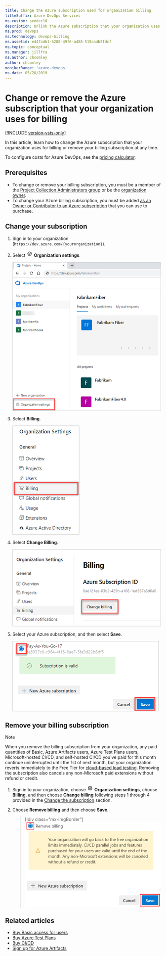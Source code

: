 ```yaml
---
title: Change the Azure subscription used for organization billing
titleSuffix: Azure DevOps Services
ms.custom: seodec18
description: Unlink the Azure subscription that your organization uses for billing
ms.prod: devops
ms.technology: devops-billing
ms.assetid: e447adb1-6208-49f6-a488-515aa4b2fdcf
ms.topic: conceptual
ms.manager: jillfra
ms.author: chcomley
author: chcomley
monikerRange: 'azure-devops'
ms.date: 05/28/2019
---
```


# Change or remove the Azure subscription that your organization uses for billing

[!INCLUDE [version-vsts-only](../../_shared/version-vsts-only.md)]

In this article, learn how to change the Azure subscription that your organization uses for billing or remove your billing subscription at any time.   

To configure costs for Azure DevOps, see the [pricing calculator](https://azure.microsoft.com/en-us/pricing/calculator/?service=azure-devops).

## Prerequisites

- To change or remove your billing subscription, you must be a member of the  [Project Collection Administrators group](../security/set-project-collection-level-permissions.md) or be the [organization owner](../security/lookup-organization-owner-admin.md).  
- To change your Azure billing subscription, you must be added [as an Owner or Contributor to an Azure subscription](add-backup-billing-managers.md) that you can use to purchase.  

<a id="change-subscription" />

## Change your subscription

1. Sign in to your organization (```https://dev.azure.com/{yourorganization}```).

2. Select ![gear icon](../../_img/icons/gear-icon.png) **Organization settings**.

   ![Open Organization settings](../../_shared/_img/settings/open-admin-settings-vert.png)

3. Select **Billing**.

   ![Select Billing in Organization settings](_img/_shared/select-billing-organization-settings.png)

4. Select **Change Billing**.

   ![Select Change billing](_img/_shared/select-change-billing.png)

5. Select your Azure subscription, and then select **Save**.

   ![Select your Azure subscription](_img/_shared/select-azure-subscription.png)

## Remove your billing subscription 


> [!NOTE]
> When you remove the billing subscription from your organization, any paid quantities of Basic, Azure Artifacts users, Azure Test Plans users, Microsoft-hosted CI/CD, and self-hosted CI/CD you've paid for this month continue uninterrupted until the 1st of next month, but your organization reverts immediately to the Free Tier for [cloud-based load testing](../../test/load-test/overview.md). Removing the subscription also cancels any non-Microsoft paid extensions without refund or credit.

1. Sign in to your organization, choose ![gear icon](../../_img/icons/gear-icon.png) <strong>Organization settings</strong>, choose <strong>Billing</strong>, and then choose <strong>Change billing</strong> following steps 1 through 4 provided in the [Change the subscription](#change-subscription) section.

2. Choose <strong>Remove billing</strong> and then choose <strong>Save</strong>.

	> [!div class="mx-imgBorder"]  
	> ![Remove billing](_img/change-azure-subscription/remove-billing-highlight.png)  

## Related articles

- [Buy Basic access for users](buy-basic-access-add-users.md)
- [Buy Azure Test Plans](buy-basic-plus-test-plans.md)
- [Buy CI/CD](buy-more-build-vs.md)
- [Sign up for Azure Artifacts](../../artifacts/sign-up-azure-artifacts.md)
